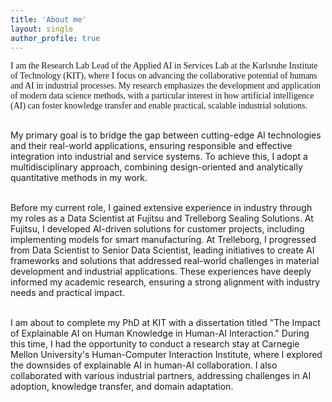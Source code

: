 ```yaml
---
title: 'About me'
layout: single
author_profile: true
---
```


<p style="font-size: 14px; font-family: Calibri;">
I am the Research Lab Lead of the Applied AI in Services Lab at the Karlsruhe Institute of Technology (KIT), where I focus on advancing the collaborative potential of humans and AI in industrial processes. My research emphasizes the development and application of modern data science methods, with a particular interest in how artificial intelligence (AI) can foster knowledge transfer and enable practical, scalable industrial solutions.
<br>
<br>

My primary goal is to bridge the gap between cutting-edge AI technologies and their real-world applications, ensuring responsible and effective integration into industrial and service systems. To achieve this, I adopt a multidisciplinary approach, combining design-oriented and analytically quantitative methods in my work.
<br>
<br>

Before my current role, I gained extensive experience in industry through my roles as a Data Scientist at Fujitsu and Trelleborg Sealing Solutions. At Fujitsu, I developed AI-driven solutions for customer projects, including implementing models for smart manufacturing. At Trelleborg, I progressed from Data Scientist to Senior Data Scientist, leading initiatives to create AI frameworks and solutions that addressed real-world challenges in material development and industrial applications. These experiences have deeply informed my academic research, ensuring a strong alignment with industry needs and practical impact.
<br>
<br>

I am about to complete my PhD at KIT with a dissertation titled "The Impact of Explainable AI on Human Knowledge in Human-AI Interaction." During this time, I had the opportunity to conduct a research stay at Carnegie Mellon University's Human-Computer Interaction Institute, where I explored the downsides of explainable AI in human-AI collaboration. I also collaborated with various industrial partners, addressing challenges in AI adoption, knowledge transfer, and domain adaptation.
</p>